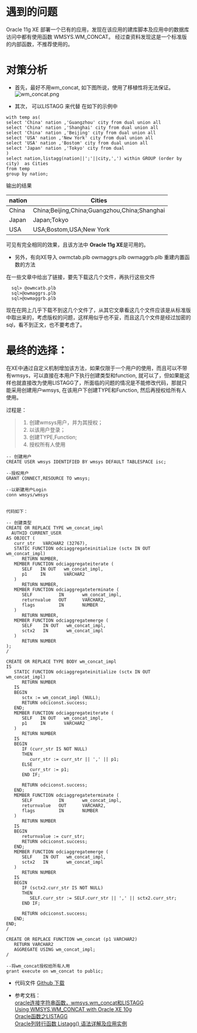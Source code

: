 # 遇到的问题
Oracle 11g XE 部署一个已有的应用，发现在该应用的建库脚本及应用中的数据库访问中都有使用函数 WMSYS.WM_CONCAT。 经过查资料发现这是一个标准版的内部函数，不推荐使用的。

# 对策分析
- 首先，最好不用wm_concat, 如下图所说，使用了移植性将无法保证。
![wm_concat.png](http://github.com/wangmengqiang001/blogs/tree/master/wm_concat/images/wm_concat.png)

- 其次， 可以LISTAGG 来代替
在如下的示例中
````
with temp as(
select 'China' nation ,'Guangzhou' city from dual union all  
select 'China' nation ,'Shanghai' city from dual union all  
select 'China' nation ,'Beijing' city from dual union all  
select 'USA' nation ,'New York' city from dual union all  
select 'USA' nation ,'Bostom' city from dual union all  
select 'Japan' nation ,'Tokyo' city from dual   
)
select nation,listagg(nation||';'||city,',') within GROUP (order by city)  as Cities
from temp  
group by nation;
````
输出的结果

|nation | Cities |
|------|------|
|China | China;Beijing,China;Guangzhou,China;Shanghai|
|Japan | Japan;Tokyo|
|USA   | USA;Bostom,USA;New York|

可见有完全相同的效果，且该方法中 **Oracle 11g XE**是可用的。

- 另外，有向XE导入 owmctab.plb  owmaggrs.plb      owmaggrb.plb  重建内置函数的方法

在一些文章中给出了链接，要先下载这几个文件，再执行这些文件
 ````
   sql> @owmcatb.plb  
   sql>@owmaggrs.plb  
   sql>@owmaggrb.plb  
````
现在在网上几乎下载不到这几个文件了，从其它文章看这几个文件应该是从标准版中取出来的，考虑版权的问题，这样用似乎也不妥，而且这几个文件是经过加密的sql，看不到正文，也不要考虑了。

# 最终的选择：
在XE中通过自定义机制增加该方法，如果仅限于一个用户的使用，而且可以不带有wmsys，可以直接在本用户下执行创建类型和function, 就可以了，但如果能这样也就直接改为使用LISTAGG了，所面临的问题的情况是不能修改代码，那就只能采用创建用户wmsys, 在该用户下创建TYPE和Function, 然后再授权给所有人使用。

过程是：
> 1.  创建wmsys用户，并为其授权；  
> 2.  以该用户登录；  
> 3. 创建TYPE,Function;  
> 4. 授权所有人使用  

````
-- 创建用户 
CREATE USER wmsys IDENTIFIED BY wmsys DEFAULT TABLESPACE isc; 

--授权用户
GRANT CONNECT,RESOURCE TO wmsys;

--以新建用户Login 
conn wmsys/wmsys


代码如下： 

-- 创建类型
CREATE OR REPLACE TYPE wm_concat_impl   
  AUTHID CURRENT_USER
AS OBJECT (
   curr_str   VARCHAR2 (32767),
   STATIC FUNCTION odciaggregateinitialize (sctx IN OUT wm_concat_impl)
      RETURN NUMBER,
   MEMBER FUNCTION odciaggregateiterate (
      SELF   IN OUT   wm_concat_impl,
      p1     IN       VARCHAR2
   )
      RETURN NUMBER,
   MEMBER FUNCTION odciaggregateterminate (
      SELF          IN       wm_concat_impl,
      returnvalue   OUT      VARCHAR2,
      flags         IN       NUMBER
   )
      RETURN NUMBER,
   MEMBER FUNCTION odciaggregatemerge (
      SELF    IN OUT   wm_concat_impl,
      sctx2   IN       wm_concat_impl
   )
      RETURN NUMBER
);
/

CREATE OR REPLACE TYPE BODY wm_concat_impl
IS
   STATIC FUNCTION odciaggregateinitialize (sctx IN OUT wm_concat_impl)
      RETURN NUMBER
   IS
   BEGIN
      sctx := wm_concat_impl (NULL);
      RETURN odciconst.success;
   END;
   MEMBER FUNCTION odciaggregateiterate (
      SELF   IN OUT   wm_concat_impl,
      p1     IN       VARCHAR2
   )
      RETURN NUMBER
   IS
   BEGIN
      IF (curr_str IS NOT NULL)
      THEN
         curr_str := curr_str || ',' || p1;
      ELSE
         curr_str := p1;
      END IF;

      RETURN odciconst.success;
   END;
   MEMBER FUNCTION odciaggregateterminate (
      SELF          IN       wm_concat_impl,
      returnvalue   OUT      VARCHAR2,
      flags         IN       NUMBER
   )
      RETURN NUMBER
   IS
   BEGIN
      returnvalue := curr_str;
      RETURN odciconst.success;
   END;
   MEMBER FUNCTION odciaggregatemerge (
      SELF    IN OUT   wm_concat_impl,
      sctx2   IN       wm_concat_impl
   )
      RETURN NUMBER
   IS
   BEGIN
      IF (sctx2.curr_str IS NOT NULL)
      THEN
         SELF.curr_str := SELF.curr_str || ',' || sctx2.curr_str;
      END IF;

      RETURN odciconst.success;
   END;
END;
/

CREATE OR REPLACE FUNCTION wm_concat (p1 VARCHAR2)
   RETURN VARCHAR2
   AGGREGATE USING wm_concat_impl;
/

--将wm_concat授权给所有人用
grant execute on wm_concat to public;
````

- 代码文件
[Github 下载](https://github.com/wangmengqiang001/blogs/tree/master/wm_concat/src/code.sql)


- 参考文档：  
[oracle连接字符串函数，wmsys.wm_concat和LISTAGG](https://blog.csdn.net/qq_33157666/article/details/72854801)   
 [Using WMSYS.WM_CONCAT with Oracle XE 10g](https://stackoverflow.com/questions/3513787/using-wmsys-wm-concat-with-oracle-xe-10g)     
[Oracle函数之LISTAGG](https://www.cnblogs.com/ivictor/p/4654267.html)    
[Oracle列转行函数 Listagg() 语法详解及应用实例](https://blog.csdn.net/hpdlzu80100/article/details/53998413)   




